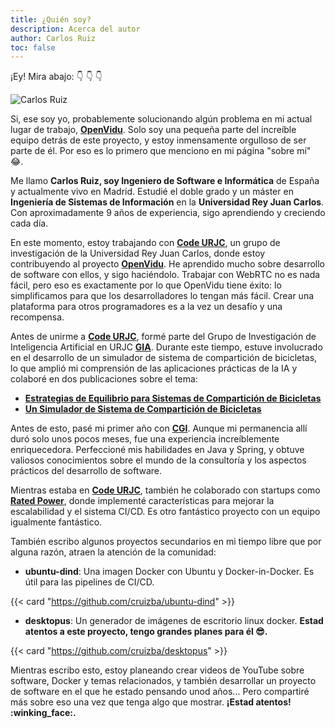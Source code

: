 ```yaml
---
title: ¿Quién soy?
description: Acerca del autor
author: Carlos Ruiz
toc: false
---
```


¡Ey! Mira abajo: :point_down: :point_down: :point_down:

![**Carlos Ruiz**](../about.jpg)

Si, ese soy yo, probablemente solucionando algún problema en mi actual lugar de trabajo, [**OpenVidu**](https://openvidu.io/). Solo soy una pequeña parte del increíble equipo detrás de este proyecto, y estoy inmensamente orgulloso de ser parte de él. Por eso es lo primero que menciono en mi página "sobre mí" :joy:.

Me llamo **Carlos Ruiz, soy Ingeniero de Software e Informática** de España y actualmente vivo en Madrid. Estudié el doble grado y un máster en **Ingeniería de Sistemas de Información** en la **Universidad Rey Juan Carlos**. Con aproximadamente 9 años de experiencia, sigo aprendiendo y creciendo cada día.

En este momento, estoy trabajando con [**Code URJC**](https://www.codeurjc.es/), un grupo de investigación de la Universidad Rey Juan Carlos, donde estoy contribuyendo al proyecto [**OpenVidu**](https://openvidu.io/). He aprendido mucho sobre desarrollo de software con ellos, y sigo haciéndolo. Trabajar con WebRTC no es nada fácil, pero eso es exactamente por lo que OpenVidu tiene éxito: lo simplificamos para que los desarrolladores lo tengan más fácil. Crear una plataforma para otros programadores es a la vez un desafío y una recompensa.

Antes de unirme a [**Code URJC**](https://www.codeurjc.es/), formé parte del Grupo de Investigación de Inteligencia Artificial en URJC [**GIA**](http://www.ia.urjc.es/GIA/es/). Durante este tiempo, estuve involucrado en el desarrollo de un simulador de sistema de compartición de bicicletas, lo que amplió mi comprensión de las aplicaciones prácticas de la IA y colaboré en dos publicaciones sobre el tema:

- [**Estrategias de Equilibrio para Sistemas de Compartición de Bicicletas**](https://doi.org/10.1007/978-3-030-17294-7_16)
- [**Un Simulador de Sistema de Compartición de Bicicletas**](https://doi.org/10.1007/978-3-319-94779-2_37)

Antes de esto, pasé mi primer año con [**CGI**](https://www.cgi.com/). Aunque mi permanencia allí duró solo unos pocos meses, fue una experiencia increíblemente enriquecedora. Perfeccioné mis habilidades en Java y Spring, y obtuve valiosos conocimientos sobre el mundo de la consultoría y los aspectos prácticos del desarrollo de software.

Mientras estaba en [**Code URJC**](https://www.codeurjc.es/), también he colaborado con startups como [**Rated Power**](https://ratedpower.com/), donde implementé características para mejorar la escalabilidad y el sistema CI/CD. Es otro fantástico proyecto con un equipo igualmente fantástico.

También escribo algunos proyectos secundarios en mi tiempo libre que por alguna razón, atraen la atención de la comunidad:

- **ubuntu-dind**: Una imagen Docker con Ubuntu y Docker-in-Docker. Es útil para las pipelines de CI/CD.

{{< card "https://github.com/cruizba/ubuntu-dind" >}}

- **desktopus**: Un generador de imágenes de escritorio linux docker. **Estad atentos a este proyecto, tengo grandes planes para él :sunglasses:.**

{{< card "https://github.com/cruizba/desktopus" >}}

Mientras escribo esto, estoy planeando crear videos de YouTube sobre software, Docker y temas relacionados, y también desarrollar un proyecto de software en el que he estado pensando unod años... Pero compartiré más sobre eso una vez que tenga algo que mostrar. **¡Estad atentos! :winking_face:.**
